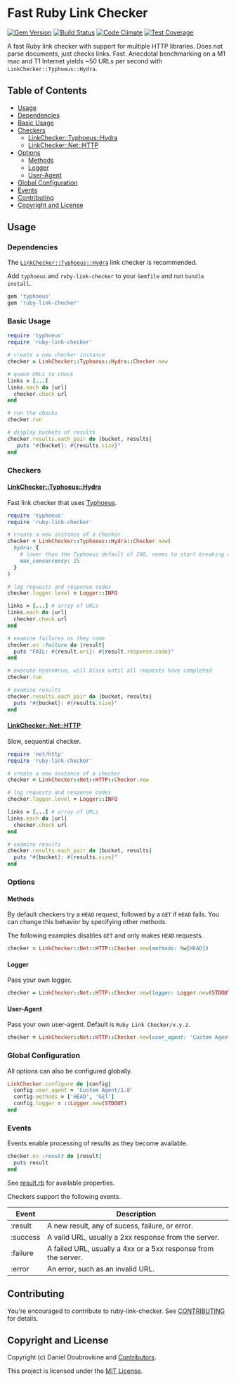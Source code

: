 Fast Ruby Link Checker
======================

[![Gem Version](http://img.shields.io/gem/v/ruby-link-checker.svg)](http://badge.fury.io/rb/ruby-link-checker)
[![Build Status](https://github.com/dblock/ruby-link-checker/workflows/test/badge.svg?branch=main)](https://github.com/dblock/ruby-link-checker/actions)
[![Code Climate](https://codeclimate.com/github/dblock/ruby-link-checker.svg)](https://codeclimate.com/github/dblock/ruby-link-checker)
[![Test Coverage](https://api.codeclimate.com/v1/badges/164f1e23fc706b6efa63/test_coverage)](https://codeclimate.com/github/dblock/ruby-link-checker/test_coverage)

A fast Ruby link checker with support for multiple HTTP libraries. Does not parse documents, just checks links. Fast. Anecdotal benchmarking on a M1 mac and T1 Internet yields ~50 URLs per second with `LinkChecker::Typhoeus::Hydra`.

## Table of Contents

- [Usage](#usage)
- [Dependencies](#dependencies)
- [Basic Usage](#basic-usage)
- [Checkers](#checkers)
  - [LinkChecker::Typhoeus::Hydra](#linkcheckertyphoeushydra)
  - [LinkChecker::Net::HTTP](#linkcheckernethttp)
- [Options](#options)
  - [Methods](#methods)
  - [Logger](#logger)
  - [User-Agent](#user-agent)
- [Global Configuration](#global-configuration)
- [Events](#events)
- [Contributing](#contributing)
- [Copyright and License](#copyright-and-license)

## Usage

### Dependencies

The [`LinkChecker::Typhoeus::Hydra`](lib/ruby-link-checker/typhoeus/hydra/checker.rb) link checker is recommended. 

Add `typhoeus` and `ruby-link-checker` to your `Gemfile` and run `bundle install`.

```ruby
gem 'typhoeus'
gem 'ruby-link-checker'
```

### Basic Usage

```ruby
require 'typhoeus'
require 'ruby-link-checker'

# create a new checker instance
checker = LinkChecker::Typhoeus::Hydra::Checker.new

# queue URLs to check
links = [...]
links.each do |url|
  checker.check url
end

# run the checks
checker.run

# display buckets of results
checker.results.each_pair do |bucket, results|
   puts "#{bucket}: #{results.size}"
end
```

### Checkers

#### [LinkChecker::Typhoeus::Hydra](lib/ruby-link-checker/typhoeus/hydra/checker.rb)

Fast link checker that uses [Typhoeus](https://typhoeus.github.io/). 

```ruby
require 'typhoeus'
require 'ruby-link-checker'

# create a new instance of a checker
checker = LinkChecker::Typhoeus::Hydra::Checker.new(
  hydra: {
    # lower than the Typhoeus default of 200, seems to start breaking around 50+
    max_concurrency: 25
  }
)

# log requests and response codes
checker.logger.level = Logger::INFO

links = [...] # array of URLs
links.each do |url|
  checker.check url
end

# examine failures as they come
checker.on :failure do |result|
  puts "FAIL: #{result.uri}: #{result.response.code}"
end    

# execute Hydra#run, will block until all requests have completed
checker.run

# examine results
checker.results.each_pair do |bucket, results|
  puts "#{bucket}: #{results.size}"
end
```

#### [LinkChecker::Net::HTTP](lib/ruby-link-checker/net/http/checker.rb)

Slow, sequential checker.

```ruby
require 'net/http'
require 'ruby-link-checker'

# create a new instance of a checker
checker = LinkChecker::Net::HTTP::Checker.new

# log requests and response codes
checker.logger.level = Logger::INFO

links = [...] # array of URLs
links.each do |url|
  checker.check url
end

# examine results
checker.results.each_pair do |bucket, results|
  puts "#{bucket}: #{results.size}"
end
```

### Options

#### Methods

By default checkers try a `HEAD` request, followed by a `GET` if `HEAD` fails. You can change this behavior by specifying other methods.

The following examples disables `GET` and only makes `HEAD` requests.

```ruby
checker = LinkChecker::Net::HTTP::Checker.new(methods: %w[HEAD])
```

#### Logger

Pass your own logger.

```ruby
checker = LinkChecker::Net::HTTP::Checker.new(logger: Logger.new(STDOUT))
```

#### User-Agent

Pass your own user-agent. Default is `Ruby Link Checker/x.y.z`.

```ruby
checker = LinkChecker::Net::HTTP::Checker.new(user_agent: 'Custom Agent/1.0')
```

### Global Configuration

All options can also be configured globally.

```ruby
LinkChecker.configure do |config|
  config.user_agent = 'Custom Agent/1.0'
  config.methods = ['HEAD', 'GET']
  config.logger = ::Logger.new(STDOUT)
end
```

### Events

Events enable processing of results as they become available.

```ruby
checker.on :result do |result|
  puts result
end
```

See [result.rb](lib/ruby-link-checker/result.rb) for available properties.

Checkers support the following events.

| Event    | Description                                                    |
|----------|----------------------------------------------------------------|
| :result  | A new result, any of sucess, failure, or error.                |
| :success | A valid URL, usually a 2xx response from the server.           |
| :failure | A failed URL, usually a 4xx or a 5xx response from the server. |
| :error   | An error, such as an invalid URL.                              |

## Contributing

You're encouraged to contribute to ruby-link-checker. See [CONTRIBUTING](CONTRIBUTING.md) for details.

## Copyright and License

Copyright (c) Daniel Doubrovkine and [Contributors](CHANGELOG.md).

This project is licensed under the [MIT License](LICENSE.md).
